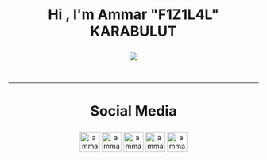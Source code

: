 
<h1 align="center">Hi , I'm Ammar "F1Z1L4L" KARABULUT</h1>

<div align="center">
    <p align="center">
        <img style="margin-top:7px;" src="https://c.tenor.com/KDubZTgVoKMAAAAM/ataturk-turkiye.gif" />
    </p>
    <br />
</div>

---

<h1 align="center" >Social Media</h1>
<p align="center" >
  <a href="https://twitter.com/f1z1l4l_root" target="blank"><img style="margin-top:7px;" align="center"
              src="https://cliply.co/wp-content/uploads/2021/09/CLIPLY_372109260_TWITTER_LOGO_400.gif"
              alt="ammarkrblt" height="40" width="40" /></a>
  <a href="https://www.instagram.com/renssaa_/" target="blank"><img style="margin-top:7px;" align="center"
              src="https://1.bp.blogspot.com/-NlNfv0ficzc/X8Uzi_fDxeI/AAAAAAAAQnI/Uw6c0qh5b2YCRR0uYlp8mRmNE1ZPTUoRgCLcBGAsYHQ/s400/371907300_INSTAGRAM_ICON_TRANSPARENT_400.giff"
              alt="ammarkrblt" height="40" width="40" /></a>
  <a href="https://www.linkedin.com/in/ammar-karabulut-a8261a1ab/" target="blank"><img style="margin-top:7px;" align="center"
              src="https://cliply.co/wp-content/uploads/2021/02/372102050_LINKEDIN_ICON_TRANSPARENT_1080.gif"
              alt="ammarkrblt" height="40" width="40" /></a>
  <a href="https://www.youtube.com/channel/UC-sMWJ4D6KxIkkK5IPaAiCw" target="blank"><img style="margin-top:7px;" align="center"
              src="https://cliply.co/wp-content/uploads/2019/07/371907120_YOUTUBE_ICON_TRANSPARENT_400.gif"
              alt="ammarkrblt" height="40" width="40" /></a>
  <a href="https://tryhackme.com/p/F1Z1L4L" target="blank"><img style="margin-top:7px;" align="center"
              src="https://tryhackme.com/img/favicon.png"
              alt="ammarkrblt" height="40" width="40" /></a>
  </p>
  
